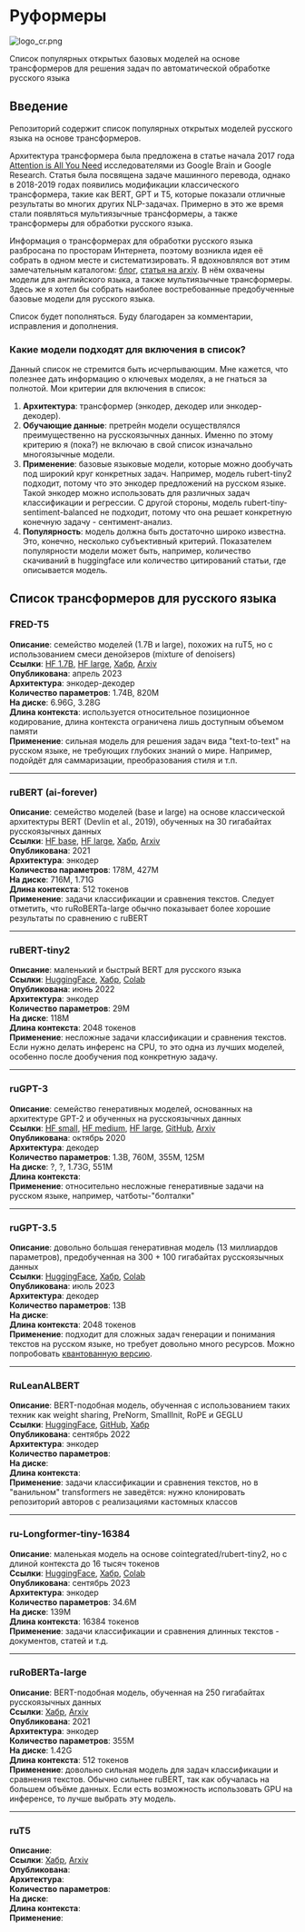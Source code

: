 # Руформеры

![logo_cr.png](logo_cr.png)  

Список популярных открытых базовых моделей на основе трансформеров для решения задач по автоматической обработке русского языка

## Введение

Репозиторий содержит список популярных открытых моделей русского языка на основе трансформеров.

Архитектура трансформера была предложена в статье начала 2017 года [Attention is All You Need](https://arxiv.org/abs/1706.03762) исследователями из Google Brain и Google Research. Статья была посвящена задаче машинного перевода, однако в 2018-2019 годах появились модификации классического трансформера, такие как BERT, GPT и T5, которые показали отличные результаты во многих других NLP-задачах. Примерно в это же время стали появляться мультиязычные трансформеры, а также трансформеры для обработки русского языка.

Информация о трансформерах для обработки русского языка разбросана по просторам Интернета, поэтому возникла идея её собрать в одном месте и систематизировать. Я вдохновлялся вот этим замечательным каталогом: [блог](https://amatriain.net/blog/transformer-models-an-introduction-and-catalog-2d1e9039f376/), [статья на arxiv](https://arxiv.org/abs/2302.07730).
В нём охвачены модели для английского языка, а также мультиязычные трансформеры. Здесь же я хотел бы собрать наиболее востребованные предобученные базовые модели для русского языка.

Список будет пополняться. Буду благодарен за комментарии, исправления и дополнения.

### Какие модели подходят для включения в список?  

Данный список не стремится быть исчерпывающим. Мне кажется, что полезнее дать информацию о ключевых моделях, а не гнаться за полнотой. Мои критерии для включения в список:

1. **Архитектура**: трансформер (энкодер, декодер или энкодер-декодер).
2. **Обучающие данные**: претрейн модели осуществлялся преимущественно на русскоязычных данных. Именно по этому критерию я (пока?) не включаю в свой список изначально многоязычные модели.
3. **Применение**: базовые языковые модели, которые можно дообучать под широкий круг конкретных задач. Например, модель rubert-tiny2 подходит, потому что это энкодер предложений на русском языке. Такой энкодер можно использовать для различных задач классификации и регрессии. С другой стороны, модель rubert-tiny-sentiment-balanced не подходит, потому что она решает конкретную конечную задачу - сентимент-анализ.
4. **Популярность**: модель должна быть достаточно широко известна. Это, конечно, несколько субъективный критерий. Показателем популярности модели может быть, например, количество скачиваний в huggingface или количество цитирований статьи, где описывается модель.

## Список трансформеров для русского языка

### FRED-T5

**Описание**: семейство моделей (1.7B и large), похожих на ruT5, но с использованием смеси денойзеров (mixture of denoisers)  
**Ссылки**: [HF 1.7B](https://huggingface.co/ai-forever/FRED-T5-1.7B),
[HF large](https://huggingface.co/ai-forever/FRED-T5-large),
[Хабр](https://habr.com/ru/companies/sberdevices/articles/730088/),
[Arxiv](https://arxiv.org/abs/2309.10931)  
**Опубликована**: апрель 2023  
**Архитектура**: энкодер-декодер  
**Количество параметров**: 1.74B, 820M  
**На диске**: 6.96G, 3.28G  
**Длина контекста**: используется относительное позиционное кодирование, длина контекста ограничена лишь доступным объемом памяти  
**Применение**: сильная модель для решения задач вида "text-to-text" на русском языке, не требующих глубоких знаний о мире. Например, подойдёт для саммаризации, преобразования стиля и т.п.  

---

### ruBERT (ai-forever)

**Описание**: семейство моделей (base и large) на основе классической архитектуры BERT (Devlin et al., 2019), обученных на 30 гигабайтах русскоязычных данных  
**Ссылки**: [HF base](https://huggingface.co/ai-forever/ruBert-base),
[HF large](https://huggingface.co/ai-forever/ruBert-large),
[Хабр](https://habr.com/ru/companies/sberbank/articles/567776/),
[Arxiv](https://arxiv.org/abs/2309.10931)  
**Опубликована**: 2021  
**Архитектура**: энкодер  
**Количество параметров**: 178M, 427M  
**На диске**: 716M, 1.71G  
**Длина контекста**: 512 токенов  
**Применение**: задачи классификации и сравнения текстов. Следует отметить, что ruRoBERTa-large обычно показывает более хорошие результаты по сравнению с ruBERT  

---

### ruBERT-tiny2

**Описание**: маленький и быстрый BERT для русского языка  
**Ссылки**: [HuggingFace](https://huggingface.co/cointegrated/rubert-tiny2),
[Хабр](https://habr.com/ru/articles/669674/),
[Colab](https://colab.research.google.com/drive/1mSWfIQ6PIlteLVZ9DKKpcorycgLIKZLf?usp=sharing)  
**Опубликована**: июнь 2022  
**Архитектура**: энкодер  
**Количество параметров**: 29M  
**На диске**: 118М  
**Длина контекста**: 2048 токенов  
**Применение**: несложные задачи классификации и сравнения текстов. Если нужно делать инференс на CPU, то это одна из лучших моделей, особенно после дообучения под конкретную задачу.

---

### ruGPT-3

**Описание**: семейство генеративных моделей, основанных на архитектуре GPT-2 и обученных на русскоязычных данных  
**Ссылки**: [HF small](https://huggingface.co/ai-forever/rugpt3small_based_on_gpt2),
[HF medium](https://huggingface.co/ai-forever/rugpt3medium_based_on_gpt2),
[HF large](https://huggingface.co/ai-forever/rugpt3large_based_on_gpt2),
[GitHub](https://github.com/ai-forever/ru-gpts?ysclid=lo5qq6e7w5304929210),
[Arxiv](https://arxiv.org/abs/2309.10931)  
**Опубликована**: октябрь 2020  
**Архитектура**: декодер  
**Количество параметров**: 1.3B, 760M, 355M, 125M  
**На диске**: ?, ?, 1.73G, 551M  
**Длина контекста**:  
**Применение**: относительно несложные генеративные задачи на русском языке, например, чатботы-"болталки"  

---

### ruGPT-3.5

**Описание**: довольно большая генеративная модель (13 миллиардов параметров), предобученная на 300 + 100 гигабайтах русскоязычных данных  
**Ссылки**: [HuggingFace](https://huggingface.co/ai-forever/ruGPT-3.5-13B), 
[Хабр](https://habr.com/ru/companies/sberbank/articles/746736/),
[Colab](https://colab.research.google.com/drive/1KyDX_D-rsKN8qpIvo3YMXSYmT3poaBGN)  
**Опубликована**: июль 2023  
**Архитектура**: декодер  
**Количество параметров**: 13B  
**На диске**:  
**Длина контекста**: 2048 токенов  
**Применение**: подходит для сложных задач генерации и понимания текстов на русском языке, но требует довольно много ресурсов. Можно попробовать [квантованную версию](https://colab.research.google.com/drive/1KyDX_D-rsKN8qpIvo3YMXSYmT3poaBGN).  

---

### RuLeanALBERT

**Описание**: BERT-подобная модель, обученная с использованием таких техник как weight sharing, PreNorm, SmallInit, RoPE и GEGLU  
**Ссылки**: [HuggingFace](https://huggingface.co/yandex/RuLeanALBERT),
[GitHub](https://github.com/yandex-research/RuLeanALBERT),
[Хабр](https://habr.com/ru/companies/yandex/articles/688234/)  
**Опубликована**: сентябрь 2022  
**Архитектура**: энкодер  
**Количество параметров**:  
**На диске**:  
**Длина контекста**:  
**Применение**: задачи классификации и сравнения текстов, но в "ванильном" transformers не заведётся: нужно клонировать репозиторий авторов с реализациями кастомных классов  

---

### ru-Longformer-tiny-16384

**Описание**: маленькая модель на основе cointegrated/rubert-tiny2, но с длиной контекста до 16 тысяч токенов  
**Ссылки**: [HuggingFace](https://huggingface.co/kazzand/ru-longformer-tiny-16384),
[Хабр](https://habr.com/ru/companies/ru_mts/articles/761116/),
[Colab](https://colab.research.google.com/drive/1qownYBbct6sZkP3kACXeSDijg0Q1nxBo?usp=sharing)  
**Опубликована**: сентябрь 2023  
**Архитектура**: энкодер  
**Количество параметров**: 34.6М  
**На диске**: 139М  
**Длина контекста**: 16384 токенов  
**Применение**: задачи классификации и сравнения длинных текстов - документов, статей и т.д.  

---

### ruRoBERTa-large

**Описание**: BERT-подобная модель, обученная на 250 гигабайтах русскоязычных данных  
**Ссылки**: [Хабр](https://habr.com/ru/companies/sberbank/articles/567776/),
[Arxiv](https://arxiv.org/abs/2309.10931)  
**Опубликована**: 2021  
**Архитектура**: энкодер  
**Количество параметров**: 355M  
**На диске**: 1.42G  
**Длина контекста**: 512 токенов  
**Применение**: довольно сильная модель для задач классификации и сравнения текстов. Обычно сильнее ruBERT, так как обучалась на большем объёме данных. Если есть возможность использовать GPU на инференсе, то лучше выбрать эту модель.  

---

### ruT5

**Описание**:  
**Ссылки**: [Хабр](https://habr.com/ru/companies/sberbank/articles/567776/),
[Arxiv](https://arxiv.org/abs/2309.10931)  
**Опубликована**:  
**Архитектура**:  
**Количество параметров**:  
**На диске**:  
**Длина контекста**:  
**Применение**:  
